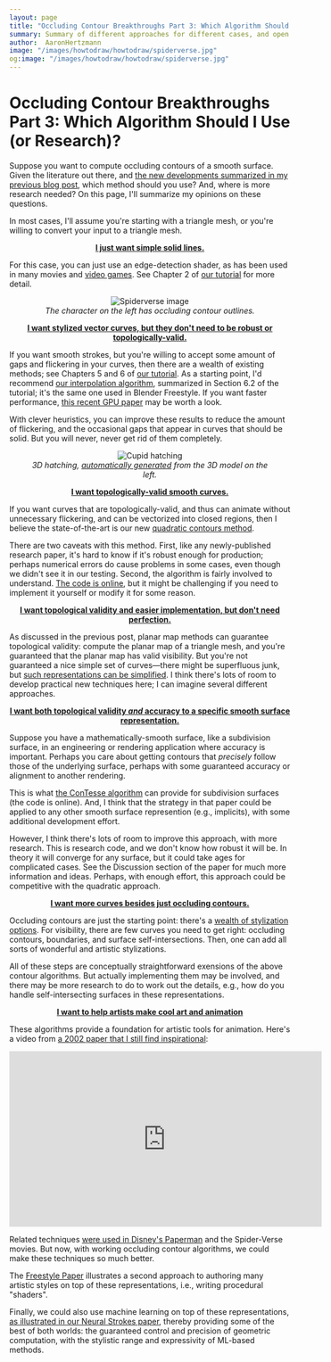 ```yaml
---
layout: page
title: "Occluding Contour Breakthroughs Part 3: Which Algorithm Should I Use (or Research)?"
summary: Summary of different approaches for different cases, and open questions
author:  AaronHertzmann
image: "/images/howtodraw/howtodraw/spiderverse.jpg"
og:image: "/images/howtodraw/howtodraw/spiderverse.jpg"
---
```



# Occluding Contour Breakthroughs Part 3: Which Algorithm Should I Use (or Research)?


Suppose you want to compute occluding contours of a smooth surface. Given the literature out there, and [the new developments summarized in my previous blog post](/2023/07/31/occluding-contours-part-2.html), which method should you use? And, where is more research needed?  On this page, I'll summarize my opinions on these questions.

In most cases, I'll assume you're starting with a triangle mesh, or you're willing to convert your input to a triangle mesh.   

<p><center><b><u>
I just want simple solid lines.
</u></b></center></p>

For this case, you can just use an edge-detection shader, as has been used in many movies and [video games](http://www.cs.williams.edu/~morgan/SRG10).  See
 Chapter 2 of [our tutorial](https://arxiv.org/abs/1810.01175) for more detail.

<center>
<figure>
  <img src="../../../images/howtodraw/spiderverse.jpg" alt="Spiderverse image"/>
  <figcaption align="center"><i>The character on the left has occluding contour outlines.
</i></figcaption>
</figure>
</center>

<p><center><b><u>
I want stylized vector curves, but they don't need to be robust or topologically-valid.
</u></b></center></p>

If you want smooth strokes, but you're willing to accept some amount of gaps and flickering in your curves, then there are a wealth of existing methods; see Chapters 5 and 6 of [our tutorial](https://arxiv.org/abs/1810.01175). As a starting point, I'd recommend [our interpolation algorithm](https://mrl.cs.nyu.edu/publications/illustrating-smooth/), summarized in Section 6.2 of the tutorial; it's the same one used in Blender Freestyle. If you want faster performance, [this recent GPU paper](https://github.com/JiangWZW/Realtime-GPU-Contour-Curves-from-3D-Mesh) may be worth a look.

With clever heuristics, you can improve these results to reduce the amount of flickering, and the occasional gaps that appear in curves that should be solid. But you will never, never get rid of them completely.

<center>
<figure>
  <img src="../../../images/howtodraw/cupid_hatch.png" alt="Cupid hatching"/>
  <figcaption align="center"><i>3D hatching, <a href="https://www.mrl.nyu.edu/publications/illustrating-smooth/">automatically generated</a> from the 3D model on the left.
</i></figcaption>
</figure>
</center>

<p><center><b><u>
I want topologically-valid smooth curves.
</u></b></center></p>

If you want curves that are topologically-valid, and thus can animate without unnecessary flickering, and can be vectorized into closed regions, then I believe the state-of-the-art is our new [quadratic contours method](http://ryanjcapouellez.com/papers/algebraic_smooth_occluding_contours.html).

There are two caveats with this method. First, like any newly-published research paper, it's hard to know if it's robust enough for production; perhaps numerical errors do cause problems in some cases, even though we didn't see it in our testing. Second, the algorithm is fairly involved to understand. [The code is online](http://ryanjcapouellez.com/papers/algebraic_smooth_occluding_contours.html), but it might be challenging if you need to implement it yourself or modify it for some reason. 


<p><center><b><u>
I want topological validity and easier implementation, but don't need perfection.
</u></b></center></p>

As discussed in the previous post, planar map methods can guarantee topological validity: compute the planar map of a triangle mesh, and you're guaranteed that the planar map has valid visibility. But you're not guaranteed a nice simple set of curves—there might be superfluous junk, but [such representations can be simplified](http://www.dgp.toronto.edu/~alexk/segegsr.html). I think there's lots of room to develop practical new techniques here; I can imagine several different approaches.



<p><center><b><u>
I want both topological validity <i>and</i> accuracy to a specific smooth surface representation.
</u></b></center></p>

Suppose you have a mathematically-smooth surface, like a subdivision surface, in an engineering or rendering application where accuracy is important. Perhaps you care about getting contours that _precisely_ follow those of the underlying surface, perhaps with some guaranteed accuracy or alignment to another rendering.

This is what [the ConTesse algorithm](https://dgp.toronto.edu/~hertzman/contesse/) can provide for subdivision surfaces (the code is online). And, I think that the strategy in that paper could be applied to any other smooth surface represention (e.g., implicits), with some additional development effort.

However, I think there's lots of room to improve this approach, with more research. This is research code, and we don't know how robust it will be. In theory it will converge for any surface, but it could take ages for complicated cases. See the Discussion section of the paper for much more information and ideas. Perhaps, with enough effort, this approach could be competitive with the quadratic  approach.



<p><center><b><u>
I want more curves besides just occluding contours.
</u></b></center></p>

Occluding contours are just the starting point: there's a [wealth of stylization options](/2020/09/14/how-to-draw-pictures-style.html). For visibility, there are few curves you need to get right: occluding contours, boundaries, and surface self-intersections. Then, one can add all sorts of wonderful and artistic stylizations.

All of these steps are conceptually straightforward exensions of the above contour algorithms. But actually implementing them may be involved, and there may be more research to do to work out the details, e.g., how do you handle self-intersecting surfaces in these representations.

<p><center><b><u>
I want to help artists make cool art and animation
</u></b></center></p>

These algorithms provide a foundation for artistic tools for animation. Here's a video from [a 2002 paper that I still find inspirational](https://gfx.cs.princeton.edu/pubs/Kalnins_2002_WND/index.php):

<center>
<iframe width="560" height="315" src="https://www.youtube.com/embed/gT9qU_fJNuw" title="YouTube video player" frameborder="0" allow="accelerometer; autoplay; clipboard-write; encrypted-media; gyroscope; picture-in-picture; web-share" allowfullscreen></iframe>
</center>

Related techniques [were used in Disney's Paperman](https://www.youtube.com/watch?v=TZJLtujW6FY) and the Spider-Verse movies.  But now, with working occluding contour algorithms, we could make these techniques so much better.

The [Freestyle Paper](https://dl.acm.org/doi/abs/10.1145/1731047.1731056) illustrates a second approach to authoring many artistic styles on top of these representations, i.e., writing procedural "shaders".

Finally, we could also use machine learning on top of these representations, [as illustrated in our Neural Strokes paper](https://people.cs.umass.edu/~dliu/projects/NeuralStrokes/), thereby providing some of the best of both worlds: the guaranteed control and precision of geometric computation, with the stylistic range and expressivity of ML-based methods.
